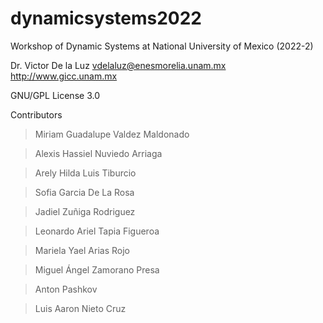 # dynamicsystems2022
Workshop of Dynamic Systems at National University of Mexico (2022-2)

Dr. Victor De la Luz
vdelaluz@enesmorelia.unam.mx
http://www.gicc.unam.mx

GNU/GPL License 3.0

Contributors

> Miriam Guadalupe Valdez Maldonado

> Alexis Hassiel Nuviedo Arriaga

> Arely Hilda Luis Tiburcio

> Sofia Garcia De La Rosa

> Jadiel Zuñiga Rodriguez

> Leonardo Ariel Tapia Figueroa

> Mariela Yael Arias Rojo 

> Miguel Ángel Zamorano Presa

> Anton Pashkov

> Luis Aaron Nieto Cruz
